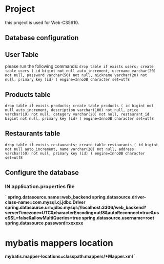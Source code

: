 # Project
this project is used for Web-CS5610.
## Database configuration
## User Table
please run the following commands:
`
drop table if exists users;
create table users
(
    id bigint not null auto_increment,
    username varchar(20) not null,
    password varchar(50) not null,
    nickname varchar(20) not null,
    primary key (id)
) engine=InnoDB character set=utf8
`

## Products table
`
drop table if exists products;
create table products
(
    id bigint not null auto_increment,
    description varchar(100) not null,
    price varchar(10) not null,
    category varchar(20) not null,
    restaurant_id bigint not null,
    primary key (id)
) engine=InnoDB character set=utf8
`

## Restaurants table
`
drop table if exists restaurants;
create table restaurants
(
    id bigint not null auto_increment,
    name varchar(20) not null,
    address varchar(50) not null,
    primary key (id)
) engine=InnoDB character set=utf8
`

## Configure the database
### <strong> IN application.properties file
`
spring.datasource.name=web_backend
spring.datasource.driver-class-name=com.mysql.cj.jdbc.Driver
spring.datasource.url=jdbc:mysql://localhost:3306/web_backend?serverTimezone=UTC&characterEncoding=utf8&autoReconnect=true&useSSL=false&allowMultiQueries=true
spring.datasource.username=root
spring.datasource.password=xxxxxx
# mybatis mappers location
mybatis.mapper-locations=classpath:mappers/*Mapper.xml
`